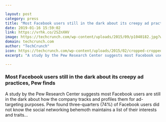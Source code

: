 ```yaml
---

layout: post
category: press
title: "Most Facebook users still in the dark about its creepy ad practices, Pew finds"
date: 2019-01-16 15:59:02
link: https://vrhk.co/2SZnXHV
image: https://techcrunch.com/wp-content/uploads/2015/09/p1040182.jpg?w=662
domain: techcrunch.com
author: "TechCrunch"
icon: https://techcrunch.com/wp-content/uploads/2015/02/cropped-cropped-favicon-gradient.png?w=180
excerpt: "A study by the Pew Research Center suggests most Facebook users are still in the dark about how the company tracks and profiles them for ad-targeting purposes. Pew found three-quarters (74%) of Facebook users did not know the social networking behemoth maintains a list of their interests and traits…"

---
```


### Most Facebook users still in the dark about its creepy ad practices, Pew finds

A study by the Pew Research Center suggests most Facebook users are still in the dark about how the company tracks and profiles them for ad-targeting purposes. Pew found three-quarters (74%) of Facebook users did not know the social networking behemoth maintains a list of their interests and traits…